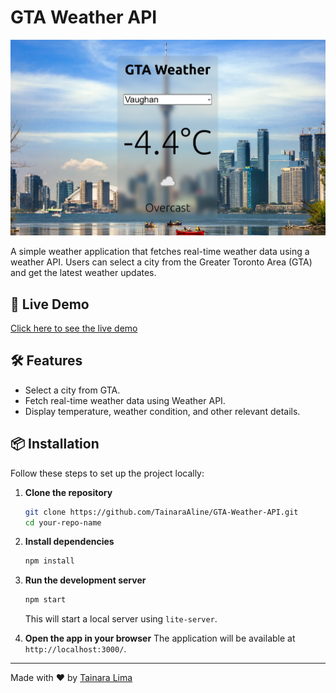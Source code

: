 # GTA Weather API

[![Live Demo](public/assets/images/banner.png)](https://TainaraAline.github.io/GTA-Weather-API/)

A simple weather application that fetches real-time weather data using a weather API. Users can select a city from the Greater Toronto Area (GTA) and get the latest weather updates.

## 🚀 Live Demo

[Click here to see the live demo](https://TainaraAline.github.io/GTA-Weather-API/)

## 🛠 Features

- Select a city from GTA.
- Fetch real-time weather data using Weather API.
- Display temperature, weather condition, and other relevant details.

## 📦 Installation

Follow these steps to set up the project locally:

1. **Clone the repository**

   ```sh
   git clone https://github.com/TainaraAline/GTA-Weather-API.git
   cd your-repo-name
   ```

2. **Install dependencies**

   ```sh
   npm install
   ```

3. **Run the development server**

   ```sh
   npm start
   ```

   This will start a local server using `lite-server`.

4. **Open the app in your browser**
   The application will be available at `http://localhost:3000/`.

---

Made with ❤️ by [Tainara Lima](https://github.com/TainaraAline)

